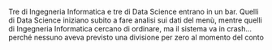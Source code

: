 Tre di Ingegneria Informatica e tre di Data Science entrano in un bar.
Quelli di Data Science iniziano subito a fare analisi sui dati del menù, mentre quelli di Ingegneria Informatica cercano di ordinare, ma il sistema va in crash... perché nessuno aveva previsto una divisione per zero al momento del conto